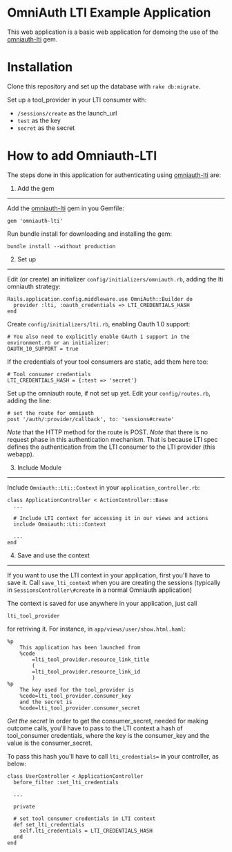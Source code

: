 OmniAuth LTI Example Application
================================

This web application is a basic web application for demoing the use of the [omniauth-lti][] gem. 

Installation
============

Clone this repository and set up the database with `rake db:migrate`.

Set up a tool\_provider in your LTI consumer with:

* `/sessions/create` as the launch_url
* `test` as the key
* `secret` as the secret

How to add Omniauth-LTI
=======================

The steps done in this application for authenticating using [omniauth-lti][] are:

1. Add the gem
--------------

Add the [omniauth-lti][] gem in you Gemfile:

	gem 'omniauth-lti'
	
Run bundle install for downloading and installing the gem:

	bundle install --without production
	
2. Set up
---------

Edit (or create) an initializer `config/initializers/omniauth.rb`, adding the lti omniauth strategy:

	Rails.application.config.middleware.use OmniAuth::Builder do
	  provider :lti, :oauth_credentials => LTI_CREDENTIALS_HASH
	end
	
Create `config/initializers/lti.rb`, enabling Oauth 1.0 support:

	# You also need to explicitly enable OAuth 1 support in the environment.rb or an initializer:
	OAUTH_10_SUPPORT = true
	
If the credentials of your tool consumers are static, add them here too:

	# Tool consumer credentials
	LTI_CREDENTIALS_HASH = {:test => 'secret'}

Set up the omniauth route, if not set up yet. Edit your `config/routes.rb`, adding the line:
	
	# set the route for omniauth
	post '/auth/:provider/callback', to: 'sessions#create'
	
*Note* that the HTTP method for the route is POST.
*Note* that there is no request phase in this authentication mechanism. That is because LTI spec defines the 
authentication from the LTI consumer to the LTI provider (this webapp).

3. Include Module
-----------------

Include `Omniauth::Lti::Context` in your `application_controller.rb`:

	class ApplicationController < ActionController::Base
	  ...

	  # Include LTI context for accessing it in our views and actions
	  include Omniauth::Lti::Context

	  ...
	end

4. Save and use the context
---------------------------

If you want to use the LTI context in your application, first you'll have to save it. 
Call `save_lti_contex`t when you are creating the sessions (typically in `SessionsController\#create` in a normal Omniauth application)

The context is saved for use anywhere in your application, just call

	lti_tool_provider
	
for retriving it. For instance, in `app/views/user/show.html.haml`:

	%p
		This application has been launched from 
		%code
			=lti_tool_provider.resource_link_title
			(
			=lti_tool_provider.resource_link_id
			)
	%p
		The key used for the tool_provider is
		%code=lti_tool_provider.consumer_key
		and the secret is
		%code=lti_tool_provider.consumer_secret	

*Get the secret* In order to get the consumer\_secret, needed for making outcome calls, you'll have to pass 
to the LTI context a hash of tool\_consumer credentials, where the key is the consumer\_key and the value is the consumer\_secret.

To pass this hash you'll have to call `lti_credentials=` in your controller, as below:

	class UserController < ApplicationController
	  before_filter :set_lti_credentials
  
      ... 

	  private 
  
	  # set tool consumer credentials in LTI context
	  def set_lti_credentials
	    self.lti_credentials = LTI_CREDENTIALS_HASH
	  end
	end


[omniauth-lti]: https://github.com/xaviaracil/omniauth-lti